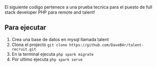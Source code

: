 El siguiente codigo pertenece a una prueba tecnica para el puesto de full stack developer PHP para remote and talent!
 ## Para ejecutar
 1. Crea una base de datos en mysql llamada talent
 2. Clona el projecto `git clone https://github.com/DaveB4r/talent-recruit.git`
 3. En la terminal ejecuta `php spark migrate`
 4. Por ultimo ejecuta `php spark serve`